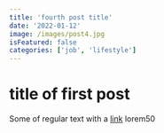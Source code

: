```yaml
---
title: 'fourth post title'
date: '2022-01-12'
image: /images/post4.jpg
isFeatured: false
categories: ['job', 'lifestyle']
---
```


# title of first post

Some of regular text with a [link](https://google.com)
lorem50
